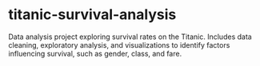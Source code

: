# titanic-survival-analysis
Data analysis project exploring survival rates on the Titanic. Includes data cleaning, exploratory analysis, and visualizations to identify factors influencing survival, such as gender, class, and fare.
